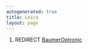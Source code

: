 ```yaml
---
autogenerated: true
title: Leica
layout: page
---
```


1.  REDIRECT [BaumerOptronic](BaumerOptronic "wikilink")
